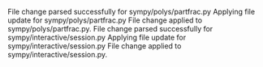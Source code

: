 File change parsed successfully for sympy/polys/partfrac.py
Applying file update for sympy/polys/partfrac.py
File change applied to sympy/polys/partfrac.py.
File change parsed successfully for sympy/interactive/session.py
Applying file update for sympy/interactive/session.py
File change applied to sympy/interactive/session.py.
